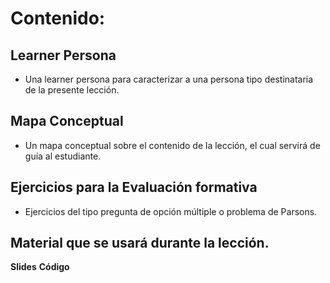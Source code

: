 # Contenido:

## Learner Persona

* Una learner persona para caracterizar a una persona tipo destinataria de la presente lección.

## Mapa Conceptual

* Un mapa conceptual sobre el contenido de la lección, el cual servirá de guía al estudiante.

## Ejercicios para la Evaluación formativa

* Ejercicios del tipo pregunta de opción múltiple o problema de Parsons.

## Material que se usará durante la lección.
**Slides**
**Código**

